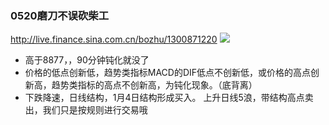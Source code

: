 ### 0520磨刀不误砍柴工
http://live.finance.sina.com.cn/bozhu/1300871220
![](http://sinastorage.com/storage.app.finance.sina.com.cn/products/201905/0ef4e7855ff77552b10fc2f76e2c4f76.png)
- 高于8877，，90分钟钝化就没了
- 价格的低点创新低，趋势类指标MACD的DIF低点不创新低，或价格的高点创新高，趋势类指标的高点不创新高，为钝化现象。（底背离）
- 下跌降速，日线结构，1月4日结构形成买入。 上升日线5浪，带结构高点卖出，我们只是按规则进行交易哦